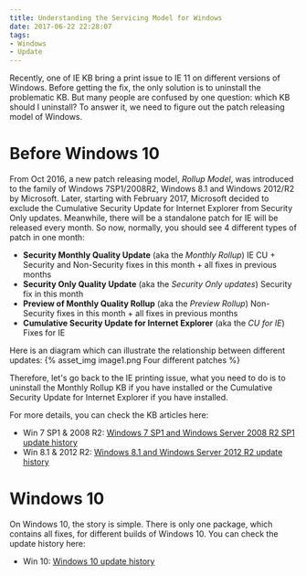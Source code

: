 ```yaml
---
title: Understanding the Servicing Model for Windows
date: 2017-06-22 22:28:07
tags:
- Windows
- Update
---
```

Recently, one of IE KB bring a print issue to IE 11 on different versions of Windows. Before getting the fix, the only solution is to uninstall the problematic KB. But many people are confused by one question: which KB should I uninstall? To answer it, we need to figure out the patch releasing model of Windows.
<!-- more --> 
# Before Windows 10
From Oct 2016, a new patch releasing model, *Rollup Model*, was introduced to the family of Windows 7SP1/2008R2, Windows 8.1 and Windows 2012/R2 by Microsoft. Later, starting with February 2017, Microsoft decided to exclude the Cumulative Security Update for Internet Explorer from Security Only updates. Meanwhile, there will be a standalone patch for IE will be released every month. So now, normally, you should see 4 different types of patch in one month:
* **Security Monthly Quality Update** (aka the *Monthly Rollup*)
    IE CU + Security and Non-Security fixes in this month + all fixes in previous months
* **Security Only Quality Update** (aka the *Security Only updates*)
    Security fix in this month                                                          
* **Preview of Monthly Quality Rollup** (aka the *Preview Rollup*)
    Non-Security fixes in this month +  all fixes in previous months                    
* **Cumulative Security Update for Internet Explorer** (aka the *CU for IE*)
    Fixes for IE                                                                        
    
Here is an diagram which can illustrate the relationship between different updates:
{% asset_img image1.png Four different patches %}

Therefore, let's go back to the IE printing issue, what you need to do is to uninstall the Monthly Rollup KB if you have installed or the Cumulative Security Update for Internet Explorer if you have installed.

For more details, you can check the KB articles here:
* Win 7 SP1 & 2008 R2: [Windows 7 SP1 and Windows Server 2008 R2 SP1 update history](https://support.microsoft.com/en-us/help/4009469)
* Win 8.1 & 2012 R2: [Windows 8.1 and Windows Server 2012 R2 update history](https://support.microsoft.com/en-us/help/4009470)

# Windows 10
On Windows 10, the story is simple. There is only one package, which contains all fixes, for different builds of Windows 10. You can check the update history here:
* Win 10: [Windows 10 update history](https://support.microsoft.com/en-us/help/4018124/windows-10-update-history)